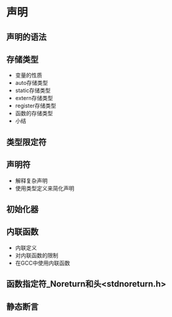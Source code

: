 # 声明
## 声明的语法
## 存储类型
- 变量的性质
- auto存储类型
- static存储类型
- extern存储类型
- register存储类型
- 函数的存储类型
- 小结
## 类型限定符
## 声明符
- 解释复杂声明
- 使用类型定义来简化声明
## 初始化器
## 内联函数
- 内联定义
- 对内联函数的限制
- 在GCC中使用内联函数
## 函数指定符_Noreturn和头<stdnoreturn.h>
## 静态断言